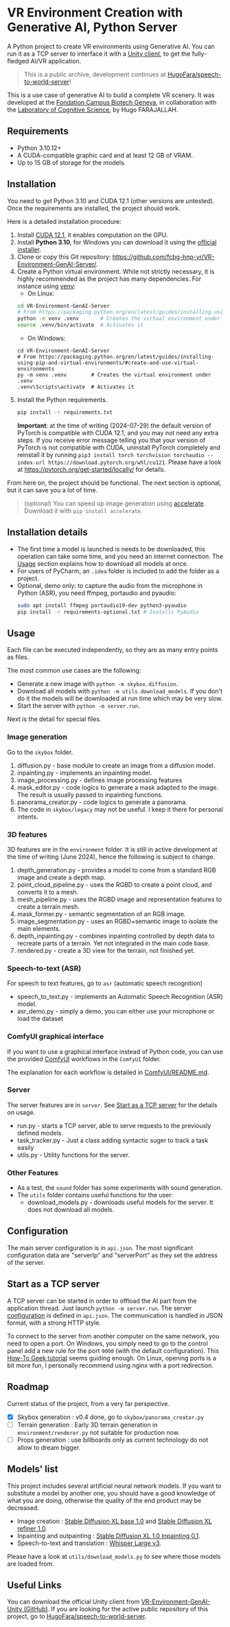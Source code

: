 # VR Environment Creation with Generative AI, Python Server

A Python project to create VR environments using Generative AI.
You can run it as a TCP server to interface it with a [Unity client](https://github.com/fcbg-hnp-vr/VR-Environment-GenAI-Unity),
to get the fully-fledged AI/VR application.

> This is a public archive, development continues at [HugoFara/speech-to-world-server](https://github.com/HugoFara/speech-to-world-server)!

This is a use case of generative AI to build a complete VR scenery.
It was developed at the [Fondation Campus Biotech Geneva](https://fcbg.ch/),
in collaboration with the [Laboratory of Cognitive Science](https://www.epfl.ch/labs/lnco/),
by Hugo FARAJALLAH.

## Requirements

- Python 3.10.12+
- A CUDA-compatible graphic card and at least 12 GB of VRAM.
- Up to 15 GB of storage for the models.

## Installation

You need to get Python 3.10 and CUDA 12.1 (other versions are untested).
Once the requirements are installed, the project should work.

Here is a detailed installation procedure:

1. Install [CUDA 12.1](https://developer.nvidia.com/cuda-12-1-0-download-archive), it enables computation on the GPU.
2. Install **Python 3.10**, for Windows you can download it using the [official installer](https://www.python.org/downloads/windows/). 
3. Clone or copy this Git repository: <https://github.com/fcbg-hnp-vr/VR-Environment-GenAI-Server/>.
4. Create a Python virtual environment. While not strictly necessary, it is highly recommended as the project has 
many dependencies.
For instance using [venv](https://docs.python.org/3/library/venv.html):
   * On Linux:
   ```bash
   cd VR-Environment-GenAI-Server
   # From https://packaging.python.org/en/latest/guides/installing-using-pip-and-virtual-environments/#create-and-use-virtual-environments
   python -m venv .venv       # Creates the virtual environment under .venv
   source .venv/bin/activate  # Activates it
   ```
   * On Windows:
   ```shell
   cd VR-Environment-GenAI-Server
   # From https://packaging.python.org/en/latest/guides/installing-using-pip-and-virtual-environments/#create-and-use-virtual-environments
   py -m venv .venv        # Creates the virtual environment under .venv
   .venv\Scripts\activate  # Activates it
   ```
6. Install the Python requirements.
   ```bash
   pip install -r requirements.txt
   ```
   **Important**: at the time of writing (2024-07-29) the default version of PyTorch
   is compatible with CUDA 12.1, and you may not need any extra steps. If you receive
   error message telling you that your version of PyTorch is not compatible with CUDA,
   uninstall PyTorch completely and reinstall it by running 
   ``pip3 install torch torchvision torchaudio --index-url https://download.pytorch.org/whl/cu121``.
   Please have a look at <https://pytorch.org/get-started/locally/> for details.

From here on, the project should be functional. The next section is optional, but it can save you a lot of time.

> (optional) You can speed up image generation using [accelerate](https://huggingface.co/docs/accelerate/index). 
Download it with ``pip install accelerate``.


## Installation details

* The first time a model is launched is needs to be downloaded, 
this operation can take some time, and you need an internet connection. 
The [Usage](#usage) section explains how to download all models at once.
* For users of PyCharm, an `.idea` folder is included to add the folder as a project.
* Optional, demo only: to capture the audio from the microphone in Python (ASR), 
you need ffmpeg, portaudio and pyaudio:
  ```bash
  sudo apt install ffmpeg portaudio19-dev python3-pyaudio
  pip install -r requirements-optional.txt # Installs PyAudio
  ```

## Usage

Each file can be executed independently, so they are as many entry points as files.

The most common use cases are the following:

* Generate a new image with ``python -m skybox.diffusion``.
* Download all models with ``python -m utils.download_models``. 
If you don't do it the models will be downloaded at run time which may be very slow.
* Start the server with ``python -m server.run``.

Next is the detail for special files.

### Image generation

Go to the ``skybox`` folder.

1. diffusion.py - base module to create an image from a diffusion model.
2. inpainting.py - implements an inpainting model.
3. image_processing.py - defines image processing features
4. mask_editor.py - code logics to generate a mask adapted to the image. 
The result is usually passed to inpainting functions.
5. panorama_creator.py - code logics to generate a panorama.
6. The code in ``skybox/legacy`` may not be useful. I keep it there for personal intents.

### 3D features

3D features are in the ``environment`` folder. It is still in active development at the time of writing (June 2024), 
hence the following is subject to change.

1. depth_generation.py - provides a model to come from a standard RGB image and create a depth map.
2. point_cloud_pipeline.py - uses the RGBD to create a point cloud, and converts it to a mesh.
3. mesh_pipeline.py - uses the RGBD image and representation features to create a terrain mesh. 
4. mask_former.py - semantic segmentation of an RGB image. 
5. image_segmentation.py - uses an RGBD+semantic image to isolate the main elements.
6. depth_inpainting.py - combines inpainting controlled by depth data to recreate parts of a terrain.
Yet not integrated in the main code base.
7. rendered.py - create a 3D view for the terrain, not finished yet.

### Speech-to-text (ASR)

For speech to text features, go to ``asr`` (automatic speech recognition) 

* speech_to_text.py - implements an Automatic Speech Recognition (ASR) model.
* asr_demo.py - simply a demo, you can either use your microphone or load the dataset

### ComfyUI graphical interface

If you want to use a graphical interface instead of Python code,
you can use the provided [ComfyUI](https://github.com/comfyanonymous/ComfyUI) workflows
in the `ComfyUI` folder.

The explanation for each workflow is detailed in [ComfyUI/README.md](ComfyUI/README.md).

### Server

The server features are in `server`. See [Start as a TCP server](#start-as-a-tcp-server) for the details on usage.

* run.py - starts a TCP server, able to serve requests to the previously defined models.
* task_tracker.py - Just a class adding syntactic suger to track a task easily
* utils.py - Utility functions for the server.


### Other Features

* As a test, the ``sound`` folder has some experiments with sound generation.
* The ``utils`` folder contains useful functions for the user:
  * download_models.py - downloads useful models for the server. It does not download all models.

## Configuration

The main server configuration is in ``api.json``.
The most significant configuration data are "serverIp" and "serverPort" as they set the address of the server.

## Start as a TCP server

A TCP server can be started in order to offload the AI part from the application thread. 
Just launch `python -m server.run`. The server [configuration](#configuration) is defined in `api.json`.
The communication is handled in JSON format, with a strong HTTP style.

To connect to the server from another computer on the same network, you need to open a port. 
On Windows, you simply need to go to the control panel add a new rule for the port `9000` (with the default configuration).
This [How-To Geek tutorial](https://www.howtogeek.com/394735/how-do-i-open-a-port-on-windows-firewall/) seems guiding enough.
On Linux, opening ports is a bit more fun, I personally recommend using nginx with a port redirection.

## Roadmap

Current status of the project, from a very far perspective.

- [x] Skybox generation : v0.4 done, go to ``skybox/panorama_creator.py``
- [ ] Terrain generation : Early 3D terrain generation in ``environment/renderer.py`` not suitable for production now. 
- [ ] Props generation : use billboards only as current technology do not allow to dream bigger.

## Models' list

This project includes several artificial neural network models. 
If you want to substitute a model by another one, you should have a good knowledge of what you are doing,
otherwise the quality of the end product may be decreased.

- Image creation : [Stable Diffusion XL base 1.0](https://huggingface.co/stabilityai/stable-diffusion-xl-base-1.0) and 
[Stable Diffusion XL refiner 1.0](https://huggingface.co/stabilityai/stable-diffusion-xl-refiner-1.0).
- Inpainting and outpainting : [Stable Diffusion XL 1.0 Inpainting 0.1](https://huggingface.co/diffusers/stable-diffusion-xl-1.0-inpainting-0.1).
- Speech-to-text and translation : [Whisper Large v3](https://huggingface.co/openai/whisper-large-v3).

Please have a look at ``utils/download_models.py`` to see where those models are loaded from.

## Useful Links

You can download the official Unity client from [VR-Environment-GenAI-Unity (GitHub)](https://github.com/fcbg-hnp-vr/VR-Environment-GenAI-Unity).
If you are looking for the active public repository of this project, go to [HugoFara/speech-to-world-server](https://github.com/HugoFara/speech-to-world-server).
